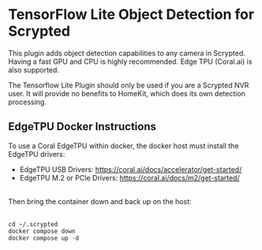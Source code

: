 # TensorFlow Lite Object Detection for Scrypted

This plugin adds object detection capabilities to any camera in Scrypted. Having a fast GPU and CPU is highly recommended. Edge TPU (Coral.ai) is also supported.

The Tensorflow Lite Plugin should only be used if you are a Scrypted NVR user. It will provide no
benefits to HomeKit, which does its own detection processing.

## EdgeTPU Docker Instructions

To use a Coral EdgeTPU within docker, the docker host must install the EdgeTPU drivers:

* EdgeTPU USB Drivers: https://coral.ai/docs/accelerator/get-started/
* EdgeTPU M.2 or PCIe Drivers: https://coral.ai/docs/m2/get-started/

<br/>
Then bring the container down and back up on the host:
<br/>
<br/>


```
cd ~/.scrypted
docker compose down
docker compose up -d
```
